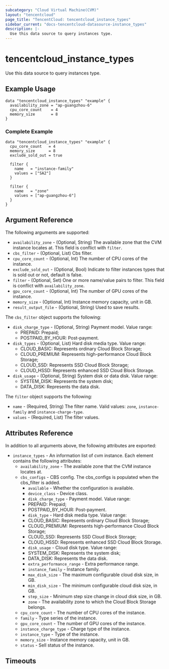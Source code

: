```yaml
---
subcategory: "Cloud Virtual Machine(CVM)"
layout: "tencentcloud"
page_title: "TencentCloud: tencentcloud_instance_types"
sidebar_current: "docs-tencentcloud-datasource-instance_types"
description: |-
  Use this data source to query instances type.
---
```


# tencentcloud_instance_types

Use this data source to query instances type.

## Example Usage

```hcl
data "tencentcloud_instance_types" "example" {
  availability_zone = "ap-guangzhou-6"
  cpu_core_count    = 4
  memory_size       = 8
}
```

### Complete Example

```hcl
data "tencentcloud_instance_types" "example" {
  cpu_core_count   = 4
  memory_size      = 8
  exclude_sold_out = true

  filter {
    name   = "instance-family"
    values = ["SA2"]
  }

  filter {
    name   = "zone"
    values = ["ap-guangzhou-6"]
  }
}
```

## Argument Reference

The following arguments are supported:

* `availability_zone` - (Optional, String) The available zone that the CVM instance locates at. This field is conflict with `filter`.
* `cbs_filter` - (Optional, List) Cbs filter.
* `cpu_core_count` - (Optional, Int) The number of CPU cores of the instance.
* `exclude_sold_out` - (Optional, Bool) Indicate to filter instances types that is sold out or not, default is false.
* `filter` - (Optional, Set) One or more name/value pairs to filter. This field is conflict with `availability_zone`.
* `gpu_core_count` - (Optional, Int) The number of GPU cores of the instance.
* `memory_size` - (Optional, Int) Instance memory capacity, unit in GB.
* `result_output_file` - (Optional, String) Used to save results.

The `cbs_filter` object supports the following:

* `disk_charge_type` - (Optional, String) Payment model. Value range:
	- PREPAID: Prepaid;
	- POSTPAID_BY_HOUR: Post-payment.
* `disk_types` - (Optional, List) Hard disk media type. Value range:
	- CLOUD_BASIC: Represents ordinary Cloud Block Storage;
	- CLOUD_PREMIUM: Represents high-performance Cloud Block Storage;
	- CLOUD_SSD: Represents SSD Cloud Block Storage;
	- CLOUD_HSSD: Represents enhanced SSD Cloud Block Storage.
* `disk_usage` - (Optional, String) System disk or data disk. Value range:
	- SYSTEM_DISK: Represents the system disk;
	- DATA_DISK: Represents the data disk.

The `filter` object supports the following:

* `name` - (Required, String) The filter name. Valid values: `zone`, `instance-family` and `instance-charge-type`.
* `values` - (Required, List) The filter values.

## Attributes Reference

In addition to all arguments above, the following attributes are exported:

* `instance_types` - An information list of cvm instance. Each element contains the following attributes:
  * `availability_zone` - The available zone that the CVM instance locates at.
  * `cbs_configs` - CBS config. The cbs_configs is populated when the cbs_filter is added.
    * `available` - Whether the configuration is available.
    * `device_class` - Device class.
    * `disk_charge_type` - Payment model. Value range:
	- PREPAID: Prepaid;
	- POSTPAID_BY_HOUR: Post-payment.
    * `disk_type` - Hard disk media type. Value range:
	- CLOUD_BASIC: Represents ordinary Cloud Block Storage;
	- CLOUD_PREMIUM: Represents high-performance Cloud Block Storage;
	- CLOUD_SSD: Represents SSD Cloud Block Storage;
	- CLOUD_HSSD: Represents enhanced SSD Cloud Block Storage.
    * `disk_usage` - Cloud disk type. Value range:
	- SYSTEM_DISK: Represents the system disk;
	- DATA_DISK: Represents the data disk.
    * `extra_performance_range` - Extra performance range.
    * `instance_family` - Instance family.
    * `max_disk_size` - The maximum configurable cloud disk size, in GB.
    * `min_disk_size` - The minimum configurable cloud disk size, in GB.
    * `step_size` - Minimum step size change in cloud disk size, in GB.
    * `zone` - The availability zone to which the Cloud Block Storage belongs.
  * `cpu_core_count` - The number of CPU cores of the instance.
  * `family` - Type series of the instance.
  * `gpu_core_count` - The number of GPU cores of the instance.
  * `instance_charge_type` - Charge type of the instance.
  * `instance_type` - Type of the instance.
  * `memory_size` - Instance memory capacity, unit in GB.
  * `status` - Sell status of the instance.


## Timeouts

<no value>


